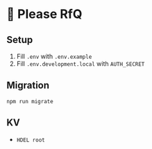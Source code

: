 # 🙏 Please RfQ

## Setup

1. Fill `.env` with `.env.example`
1. Fill `.env.development.local` with `AUTH_SECRET`

## Migration

`npm run migrate`

## KV

- `HDEL root`